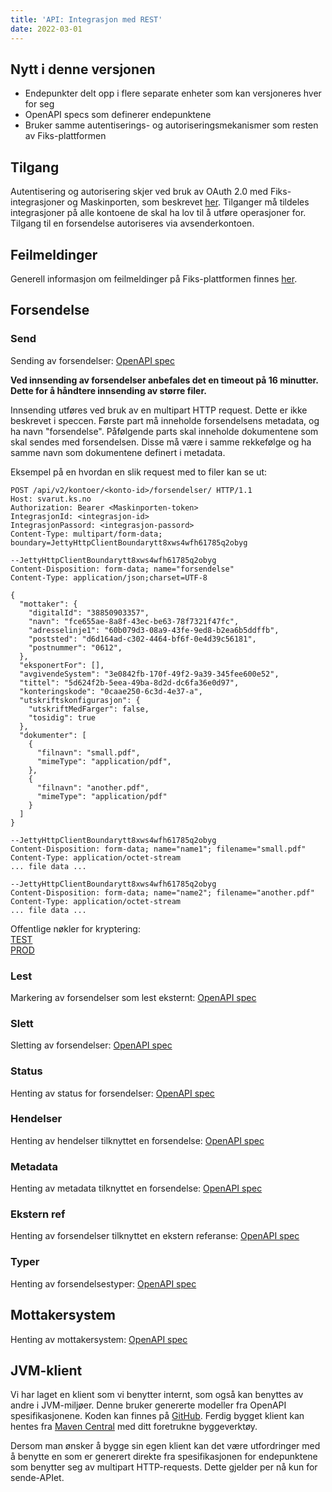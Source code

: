 ```yaml
---
title: 'API: Integrasjon med REST'
date: 2022-03-01
---
```


## Nytt i denne versjonen

* Endepunkter delt opp i flere separate enheter som kan versjoneres hver for seg
* OpenAPI specs som definerer endepunktene
* Bruker samme autentiserings- og autoriseringsmekanismer som resten av Fiks-plattformen

## Tilgang

Autentisering og autorisering skjer ved bruk av OAuth 2.0 med Fiks-integrasjoner og Maskinporten, som beskrevet [her](/felles/integrasjoner/). 
Tilganger må tildeles integrasjoner på alle kontoene de skal ha lov til å utføre operasjoner for. Tilgang til en forsendelse autoriseres via avsenderkontoen.

## Feilmeldinger
Generell informasjon om feilmeldinger på Fiks-plattformen finnes [her](https://developers.fiks.ks.no/felles/integrasjoner/#feilmeldinger).

## Forsendelse

### Send
Sending av forsendelser: [OpenAPI spec](https://editor.swagger.io/?url=https://developers.fiks.ks.no/api/forsendelse-send-api-v2.json)

**Ved innsending av forsendelser anbefales det en timeout på 16 minutter. Dette for å håndtere innsending av større filer.** 

Innsending utføres ved bruk av en multipart HTTP request. Dette er ikke beskrevet i speccen. Første part må inneholde forsendelsens metadata, og ha navn "forsendelse".
Påfølgende parts skal inneholde dokumentene som skal sendes med forsendelsen. Disse må være i samme rekkefølge og ha samme navn som dokumentene definert i metadata.

Eksempel på en hvordan en slik request med to filer kan se ut:
```
POST /api/v2/kontoer/<konto-id>/forsendelser/ HTTP/1.1
Host: svarut.ks.no
Authorization: Bearer <Maskinporten-token>
IntegrasjonId: <integrasjon-id>
IntegrasjonPassord: <integrasjon-passord>
Content-Type: multipart/form-data; boundary=JettyHttpClientBoundarytt8xws4wfh61785q2obyg

--JettyHttpClientBoundarytt8xws4wfh61785q2obyg
Content-Disposition: form-data; name="forsendelse"
Content-Type: application/json;charset=UTF-8

{
  "mottaker": {
    "digitalId": "38850903357",
    "navn": "fce655ae-8a8f-43ec-be63-78f7321f47fc",
    "adresselinje1": "60b079d3-08a9-43fe-9ed8-b2ea6b5ddffb",
    "poststed": "d6d164ad-c302-4464-bf6f-0e4d39c56181",
    "postnummer": "0612",
  },
  "eksponertFor": [],
  "avgivendeSystem": "3e0842fb-170f-49f2-9a39-345fee600e52",
  "tittel": "5d624f2b-5eea-49ba-8d2d-dc6fa36e0d97",
  "konteringskode": "0caae250-6c3d-4e37-a",
  "utskriftskonfigurasjon": {
    "utskriftMedFarger": false,
    "tosidig": true
  },
  "dokumenter": [
    {
      "filnavn": "small.pdf",
      "mimeType": "application/pdf",
    },
    {
      "filnavn": "another.pdf",
      "mimeType": "application/pdf"
    }
  ]
}

--JettyHttpClientBoundarytt8xws4wfh61785q2obyg
Content-Disposition: form-data; name="name1"; filename="small.pdf"
Content-Type: application/octet-stream
... file data ...

--JettyHttpClientBoundarytt8xws4wfh61785q2obyg
Content-Disposition: form-data; name="name2"; filename="another.pdf"
Content-Type: application/octet-stream
... file data ...
```

Offentlige nøkler for kryptering:  
[TEST](https://test.svarut.ks.no/forsendelse/publickey/hent)  
[PROD](https://svarut.ks.no/forsendelse/publickey/hent)  

### Lest
Markering av forsendelser som lest eksternt: [OpenAPI spec](https://editor.swagger.io/?url=https://developers.fiks.ks.no/api/forsendelse-lest-api-v2.json)

### Slett
Sletting av forsendelser: [OpenAPI spec](https://editor.swagger.io/?url=https://developers.fiks.ks.no/api/forsendelse-slett-api-v2.json)

### Status
Henting av status for forsendelser: [OpenAPI spec](https://editor.swagger.io/?url=https://developers.fiks.ks.no/api/forsendelse-status-api-v2.json)

### Hendelser
Henting av hendelser tilknyttet en forsendelse: [OpenAPI spec](https://editor.swagger.io/?url=https://developers.fiks.ks.no/api/forsendelse-hendelser-api-v2.json)

### Metadata
Henting av metadata tilknyttet en forsendelse: [OpenAPI spec](https://editor.swagger.io/?url=https://developers.fiks.ks.no/api/forsendelse-metadata-api-v2.json)

### Ekstern ref
Henting av forsendelser tilknyttet en ekstern referanse: [OpenAPI spec](https://editor.swagger.io/?url=https://developers.fiks.ks.no/api/forsendelse-eksternref-api-v2.json)

### Typer
Henting av forsendelsestyper: [OpenAPI spec](https://editor.swagger.io/?url=https://developers.fiks.ks.no/api/forsendelse-typer-api-v2.json)

## Mottakersystem
Henting av mottakersystem: [OpenAPI spec](https://editor.swagger.io/?url=https://developers.fiks.ks.no/api/mottakersystem-api-v2.json)

## JVM-klient
Vi har laget en klient som vi benytter internt, som også kan benyttes av andre i JVM-miljøer. Denne bruker genererte modeller fra OpenAPI spesifikasjonene.
Koden kan finnes på [GitHub](https://github.com/ks-no/fiks-svarut-klient). 
Ferdig bygget klient kan hentes fra [Maven Central](https://central.sonatype.com/artifact/no.ks.fiks/fiks-svarut-klient/1.0.0/versions) med ditt foretrukne byggeverktøy.

Dersom man ønsker å bygge sin egen klient kan det være utfordringer med å benytte en som er generert direkte fra spesifikasjonen for endepunktene 
som benytter seg av multipart HTTP-requests. Dette gjelder per nå kun for sende-APIet.
